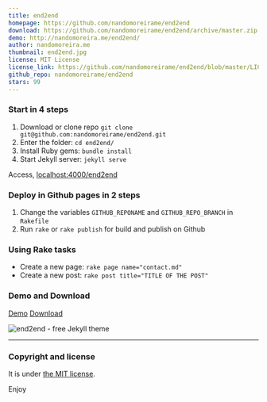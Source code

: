 ```yaml
---
title: end2end
homepage: https://github.com/nandomoreirame/end2end
download: https://github.com/nandomoreirame/end2end/archive/master.zip
demo: http://nandomoreira.me/end2end/
author: nandomoreira.me
thumbnail: end2end.jpg
license: MIT License
license_link: https://github.com/nandomoreirame/end2end/blob/master/LICENSE
github_repo: nandomoreirame/end2end
stars: 99
---
```


### Start in 4 steps

1. Download or clone repo `git clone git@github.com:nandomoreirame/end2end.git`
2. Enter the folder: `cd end2end/`
3. Install Ruby gems: `bundle install`
4. Start Jekyll server: `jekyll serve`

Access, [localhost:4000/end2end](http://localhost:4000/end2end)

### Deploy in Github pages in 2 steps

1. Change the variables `GITHUB_REPONAME` and `GITHUB_REPO_BRANCH` in
   `Rakefile`
2. Run `rake` or `rake publish` for build and publish on Github


### Using Rake tasks

* Create a new page: `rake page name="contact.md"`
* Create a new post: `rake post title="TITLE OF THE POST"`


### Demo and Download

[Demo](http://nandomoreira.me/end2end/)
[Download](https://github.com/nandomoreirame/end2end/archive/master.zip)

![end2end - free Jekyll theme](http://raw.githubusercontent.com/nandomoreirame/end2end/master/screenshot.jpg)

---

### Copyright and license

It is under [the MIT license](/LICENSE).

Enjoy
